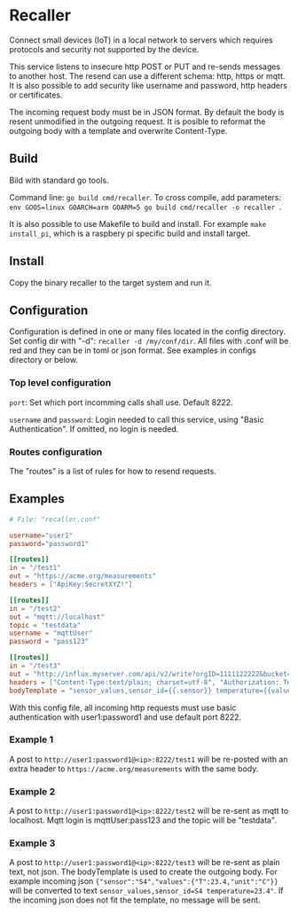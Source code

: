 # Recaller

Connect small devices (IoT) in a local network to servers which requires protocols and security not supported by the device.

This service listens to insecure http POST or PUT and re-sends messages to another host. The resend can use a different schema: http, https or mqtt. It is also possible to add security like username and password, http headers or certificates.

The incoming request body must be in JSON format. By default the body is resent unmodified in the outgoing request. It is posible to reformat the outgoing body with a template and overwrite Content-Type.

## Build

Bild with standard go tools.

Command line: `go build cmd/recaller`. To cross compile, add parameters: `env GOOS=linux GOARCH=arm GOARM=5 go build cmd/recaller -o recaller `.

It is also possible to use Makefile to build and install. For example `make install_pi`, which is a raspbery pi specific build and install target.

## Install

Copy the binary recaller to the target system and run it.

## Configuration

Configuration is defined in one or many files located in the config directory. Set config dir with "-d": `recaller -d /my/conf/dir`. All files with .conf will be red and they can be in toml or json format. See examples in configs directory or below.

### Top level configuration

`port`: Set which port incomming calls shall use. Default 8222.

`username` and `password`: Login needed to call this service, using "Basic Authentication". If omitted, no login is needed.

### Routes configuration

The "routes" is a list of rules for how to resend requests.

## Examples

```toml
# File: "recaller.conf"

username="user1"
password="password1"

[[routes]]
in = "/test1"
out = "https://acme.org/measurements"
headers = ["ApiKey:SecretXYZ!"]

[[routes]]
in = "/test2"
out = "mqtt://localhost"
topic = "testdata"
username = "mqttUser"
password = "pass123"

[[routes]]
in = "/test3"
out = "http://influx.myserver.com/api/v2/write?orgID=1111122222&bucket=bucket1"
headers = ["Content-Type:text/plain; charset=utf-8", "Authorization: Token abc123abc123abc123"]
bodyTemplate = "sensor_values,sensor_id={{.sensor}} temperature={{values.T}}"
```

With this config file, all incoming http requests must use basic authentication with user1:password1 and use default port 8222.

### Example 1

A post to `http://user1:password1@<ip>:8222/test1` will be re-posted with an extra header to `https://acme.org/measurements` with the same body.

### Example 2

A post to `http://user1:password1@<ip>:8222/test2` will be re-sent as mqtt to localhost. Mqtt login is mqttUser:pass123 and the topic will be "testdata".

### Example 3

A post to `http://user1:password1@<ip>:8222/test3` will be re-sent as plain text, not json. The bodyTemplate is used to create the outgoing body. For example incoming json `{"sensor":"S4","values":{"T":23.4,"unit":"C"}}` will be converted to text `sensor_values,sensor_id=S4 temperature=23.4"`.
If the incoming json does not fit the template, no message will be sent.
